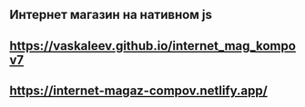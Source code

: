 ## Интернет магазин на нативном js
## https://vaskaleev.github.io/internet_mag_kompov7
## https://internet-magaz-compov.netlify.app/
